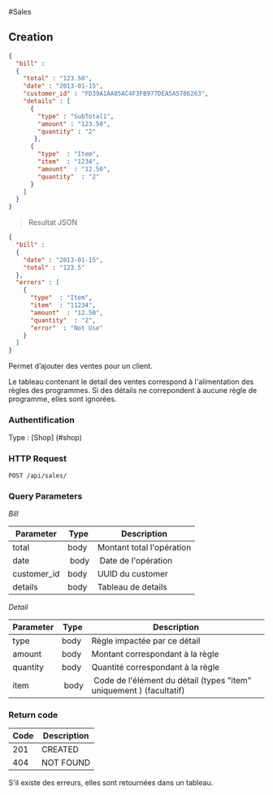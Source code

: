 #Sales
## Creation
```json  
{
  "bill" :
  {
    "total" : "123.50",
    "date" : "2013-01-15",
    "customer_id" : "FD39A1AA85AC4F3FB977DEA5A5786263",
    "details" : [
      {
        "type" : "SubTotal1",
        "amount" : "123.50",
        "quantity" : "2"
       },
      {
        "type"  : "Item",
        "item"  : "1234",
        "amount"  : "12.50",
        "quantity"  : "2"
      }
    ]
  }
}
```

>  Resultat JSON

```json
{
  "bill" :
  {
    "date" : "2013-01-15",
    "total" : "123.5"
  },
  "errors" : [
    {
      "type"  : "Item",
      "item"  : "11234",
      "amount"  : "12.50",
      "quantity"  : "2",
      "error"  : "Not Use"
    }
  ]
}
```

Permet d’ajouter des ventes pour un client.

Le tableau contenant le detail des ventes correspond à l'alimentation des règles des programmes. Si des détails ne correpondent à aucune règle de programme, elles sont ignorées.

### Authentification

Type : [Shop] (#shop)

### HTTP Request

`POST /api/sales/`

### Query Parameters
*Bill*  

Parameter | Type | Description
--------- | --------- | -----------
total | body | Montant total l'opération
date | body | Date de l'opération
customer_id | body | UUID du customer
details | body | Tableau de details

*Detail*

Parameter | Type | Description
--------- | --------- | -----------
type | body | Règle impactée par ce détail
amount | body | Montant correspondant à la règle
quantity | body | Quantité correspondant à la règle
item | body | Code de l'élément du détail (types "item" uniquement ) (facultatif)

### Return code
Code | Description
------- | ---------
201 | CREATED
404 | NOT FOUND

<aside class="warning">
S'il existe des erreurs, elles sont retournées dans un tableau.
</aside>
